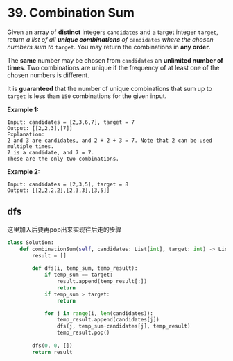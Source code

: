 # 39. Combination Sum

Given an array of **distinct** integers `candidates` and a target integer `target`, return *a list of all **unique combinations** of* `candidates` *where the chosen numbers sum to* `target`*.* You may return the combinations in **any order**.

The **same** number may be chosen from `candidates` an **unlimited number of times**. Two combinations are unique if the frequency of at least one of the chosen numbers is different.

It is **guaranteed** that the number of unique combinations that sum up to `target` is less than `150` combinations for the given input.

 

**Example 1:**

```
Input: candidates = [2,3,6,7], target = 7
Output: [[2,2,3],[7]]
Explanation:
2 and 3 are candidates, and 2 + 2 + 3 = 7. Note that 2 can be used multiple times.
7 is a candidate, and 7 = 7.
These are the only two combinations.
```

**Example 2:**

```
Input: candidates = [2,3,5], target = 8
Output: [[2,2,2,2],[2,3,3],[3,5]]
```



## dfs

这里加入后要再pop出来实现往后走的步骤

```python
class Solution:
    def combinationSum(self, candidates: List[int], target: int) -> List[List[int]]:
        result = []
        
        def dfs(i, temp_sum, temp_result):
            if temp_sum == target:
                result.append(temp_result[:])
                return
            if temp_sum > target:
                return

            for j in range(i, len(candidates)):
                temp_result.append(candidates[j])
                dfs(j, temp_sum+candidates[j], temp_result)
                temp_result.pop()
        
        dfs(0, 0, [])
        return result
```

